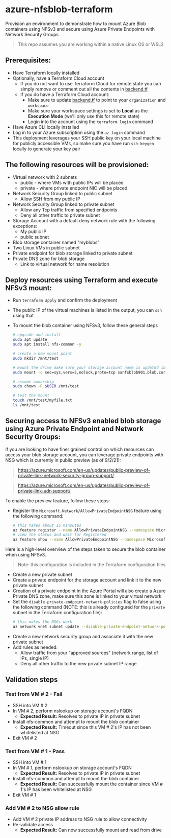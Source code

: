 # azure-nfsblob-terraform

Provision an environment to demonstrate how to mount Azure Blob containers using NFSv3 and secure using Azure Private Endpoints with Network Security Groups

> This repo assumes you are working within a native Linux OS or WSL2

## Prerequisites:

- Have Terraform locally installed
- Optionally, have a Terraform Cloud account
    - If you do not want to use Terraform Cloud for remote state you can simply remove or comment out all the contents in [backend.tf](./backend.tf)
    - If you do have a Terraform Cloud account:
      - Make sure to update [backend.tf](./backend.tf) to point to your `organization` and `workspace`
      - Make sure your workspace settings is set to **Local** as the **Execution Mode** (we'll only use this for remote state)
      - Login into the account using the `terraform login` command
- Have Azure CLI locally installed
- Log in to your Azure subscription using the `az login` command
- This deployment leverages your SSH public key on your local machine for publicly accessible VMs, so make sure you have run `ssh-keygen` locally to generate your key pair

## The following resources will be provisioned:

- Virtual network with 2 subnets
    - public - where VMs with public IPs will be placed
    - private - where private endpoint NIC will be placed
- Network Security Group linked to public subnet
    - Allow SSH from my public IP
- Network Security Group linked to private subnet
    - Allow any Tcp traffic from specified endpoints
    - Deny all other traffic to private subnet
- Storage Account with a default deny network rule with the following exceptions:
    - My public IP
    - public subnet
- Blob storage container named "myblobs"
- Two Linux VMs in public subnet
- Private endpoint for blob storage linked to private subnet
- Private DNS zone for blob storage
    - Link to virtual network for name resolution

## Deploy resources using Terraform and execute NFSv3 mount:

- Run `terraform apply` and confirm the deployment
- The public IP of the virtual machines is listed in the output, you can `ssh` using that
- To mount the blob container using NFSv3, follow these general steps

    ```sh
    # upgrade and install
    sudo apt update
    sudo apt install nfs-common -y

    # create a new mount point
    sudo mkdir /mnt/test

    # mount the drive make sure your storage account name is updated in the command below
    sudo mount -o sec=sys,vers=3,nolock,proto=tcp sanfsblob901.blob.core.windows.net:/sanfsblob901/myblobs  /mnt/test

    # assume ownership
    sudo chown -R $USER /mnt/test

    # test the mount
    touch /mnt/test/myfile.txt
    ls /mnt/test
    ```

## Securing access to NFSv3 enabled blob storage using Azure Private Endpoint and Network Security Groups:

If you are looking to have finer grained control on which resources can access your blob storage account, you can leverage private endpoints with NSG which is currently in public preview (as of 9/2/21):

> https://azure.microsoft.com/en-us/updates/public-preview-of-private-link-network-security-group-support/

> https://azure.microsoft.com/en-us/updates/public-preview-of-private-link-udr-support/

To enable the preview feature, follow these steps:

- Register the `Microsoft.Network/AllowPrivateEndpointNSG` feature using the following command:

    ```sh
    # this takes about 15 minsutes
    az feature register --name AllowPrivateEndpointNSG --namespace Microsoft.Network
    # view the status and wait for Registered
    az feature show --name AllowPrivateEndpointNSG --namespace Microsoft.Network
    ```

Here is a high-level overview of the steps taken to secure the blob container when using NFSv3.

> Note: this configuration is included in the Terraform configuration files

- Create a new private subnet
- Create a private endpoint for the storage account and link it to the new private subnet
- Creation of a private endpoint in the Azure Portal will also create a Azure Private DNS zone, make sure this zone is linked to your virtual network
- Set the `disable-private-endpoint-network-policies` flag to false using the following command (NOTE: this is already configured for the `private` subnet in the Terraform configuration file):
    ```sh
    # this makes the NSGs work
    az network vnet subnet update --disable-private-endpoint-network-policies false --name private --resource-group rg-nfsblob --vnet-name vn-nfsblob
    ```
- Create a new network security group and associate it with the new private subnet
- Add rules as needed:
    - Allow traffic from your "approved sources" (network range, list of IPs, single IP)
    - Deny all other traffic to the new private subnet IP range

## Validation steps

### Test from VM # 2 - Fail
- SSH into VM # 2
- In VM # 2, perform nslookup on storage account's FQDN
    - **Expected Result:** Resolves to private IP in private subnet
- Install nfs-common and attempt to mount the blob container
    - **Expected Result:** Timeout since this VM # 2's IP has not been whitelisted at NSG
- Exit VM # 2

### Test from VM # 1 - Pass
- SSH into VM # 1
- In VM # 1, perform nslookup on storage account's FQDN
    - **Expected Result:** Resolves to private IP in private subnet
- Install nfs-common and attempt to mount the blob container
    - **Expected Result:** Can successfully mount the container since VM # 1's IP has been whitelisted at NSG
- Exit VM # 1

### Add VM # 2 to NSG allow rule
- Add VM # 2 private IP address to NSG rule to allow connectivity
- Re-validate access
    - **Expected Result:** Can now successfully mount and read from drive